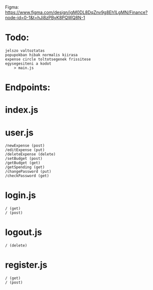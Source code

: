 Figma: https://www.figma.com/design/jgM0DL8DqZnv9g8Eh1LgMN/Finance?node-id=0-1&t=hJi8zPByK8PQWQ8N-1

# Todo:

    jelszo valtoztatas
    popupokban hibak normalis kiirasa
    expense circle toltotsegenek frissitese
    egysegesiteni a kodot
        > main.js

# Endpoints:

# index.js

# user.js

    /newExpense (post)
    /editExpense (put)
    /deleteExpense (delete)
    /setBudget (post)
    /getBudget (get)
    /getSpending (get)
    /changePassword (put)
    /checkPassword (get)

# login.js

    / (get)
    / (post)

# logout.js

    / (delete)

# register.js

    / (get)
    / (post)
